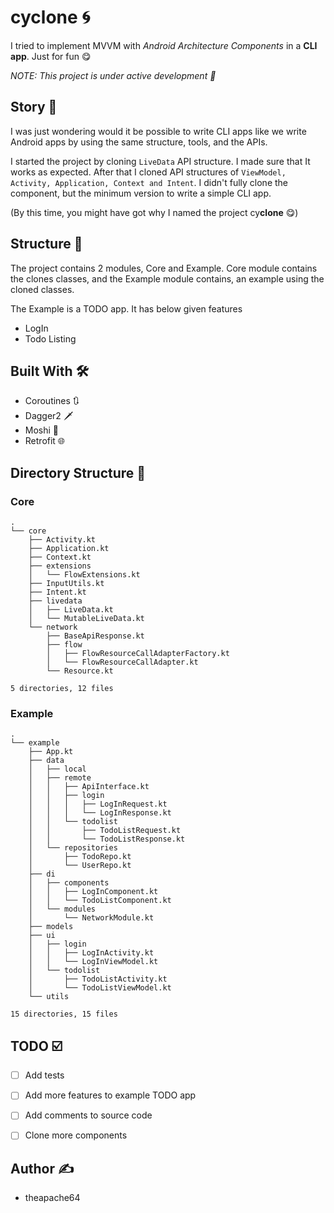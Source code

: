 # cyclone 🌀

I tried to implement MVVM with *Android Architecture Components* in a **CLI app**. Just for fun 😋

*NOTE: This project is under active development 🚧*

## Story 🌲

I was just wondering would it be possible to write CLI apps like we write Android apps by using the same structure, tools, and the APIs.

I started the project by cloning `LiveData` API structure. I made sure that It works as expected.
After that I cloned API structures of  `ViewModel, Activity, Application, Context and Intent`. I didn't fully clone the component, 
but the minimum version to write a simple CLI app. 

(By this time, you might have got why I named the project cy**clone** 😋)


## Structure 📂

The project contains 2 modules, Core and Example. Core module contains the clones classes, and the 
Example module contains, an example using the cloned classes. 

The Example is a TODO app. It has below given features

- LogIn 
- Todo Listing

## Built With 🛠️

- Coroutines 🔃
- Dagger2 🗡️
- Moshi 🔳
- Retrofit 🌐

## Directory Structure 📁

### Core

```shell script
.
└── core
    ├── Activity.kt
    ├── Application.kt
    ├── Context.kt
    ├── extensions
    │   └── FlowExtensions.kt
    ├── InputUtils.kt
    ├── Intent.kt
    ├── livedata
    │   ├── LiveData.kt
    │   └── MutableLiveData.kt
    └── network
        ├── BaseApiResponse.kt
        ├── flow
        │   ├── FlowResourceCallAdapterFactory.kt
        │   └── FlowResourceCallAdapter.kt
        └── Resource.kt

5 directories, 12 files
```

### Example

```shell script
.
└── example
    ├── App.kt
    ├── data
    │   ├── local
    │   ├── remote
    │   │   ├── ApiInterface.kt
    │   │   ├── login
    │   │   │   ├── LogInRequest.kt
    │   │   │   └── LogInResponse.kt
    │   │   └── todolist
    │   │       ├── TodoListRequest.kt
    │   │       └── TodoListResponse.kt
    │   └── repositories
    │       ├── TodoRepo.kt
    │       └── UserRepo.kt
    ├── di
    │   ├── components
    │   │   ├── LogInComponent.kt
    │   │   └── TodoListComponent.kt
    │   └── modules
    │       └── NetworkModule.kt
    ├── models
    ├── ui
    │   ├── login
    │   │   ├── LogInActivity.kt
    │   │   └── LogInViewModel.kt
    │   └── todolist
    │       ├── TodoListActivity.kt
    │       └── TodoListViewModel.kt
    └── utils

15 directories, 15 files
```

## TODO ☑️

- [ ] Add tests
- [ ] Add more features to example TODO app
- [ ] Add comments to source code
- [ ] Clone more components


## Author ✍️

- theapache64 